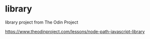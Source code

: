 # library
library project from The Odin Project

https://www.theodinproject.com/lessons/node-path-javascript-library
